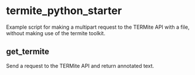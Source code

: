 # termite_python_starter

Example script for making a multipart request to the TERMite API with a file, without making use of the termite toolkit.

## get_termite

Send a request to the TERMite API and return annotated text.


